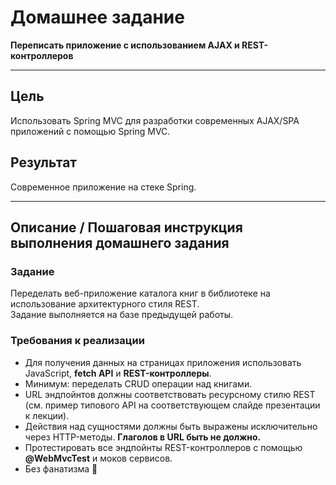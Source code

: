 # Домашнее задание

**Переписать приложение с использованием AJAX и REST-контроллеров**

---

## Цель

Использовать Spring MVC для разработки современных AJAX/SPA приложений с помощью Spring MVC.

## Результат

Современное приложение на стеке Spring.

---

## Описание / Пошаговая инструкция выполнения домашнего задания

### Задание

Переделать веб-приложение каталога книг в библиотеке на использование архитектурного стиля REST.  
Задание выполняется на базе предыдущей работы.

### Требования к реализации

- Для получения данных на страницах приложения использовать JavaScript, **fetch API** и **REST-контроллеры**.
- Минимум: переделать CRUD операции над книгами.
- URL эндпойнтов должны соответствовать ресурсному стилю REST (см. пример типового API на соответствующем слайде презентации к лекции).
- Действия над сущностями должны быть выражены исключительно через HTTP-методы. **Глаголов в URL быть не должно.**
- Протестировать все эндпойнты REST-контроллеров с помощью **@WebMvcTest** и моков сервисов.
- Без фанатизма 🙂
